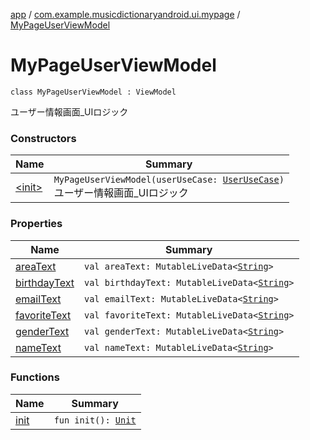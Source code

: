 [app](../../index.md) / [com.example.musicdictionaryandroid.ui.mypage](../index.md) / [MyPageUserViewModel](./index.md)

# MyPageUserViewModel

`class MyPageUserViewModel : ViewModel`

ユーザー情報画面_UIロジック

### Constructors

| Name | Summary |
|---|---|
| [&lt;init&gt;](-init-.md) | `MyPageUserViewModel(userUseCase: `[`UserUseCase`](../../com.example.musicdictionaryandroid.domain.usecase/-user-use-case/index.md)`)`<br>ユーザー情報画面_UIロジック |

### Properties

| Name | Summary |
|---|---|
| [areaText](area-text.md) | `val areaText: MutableLiveData<`[`String`](https://kotlinlang.org/api/latest/jvm/stdlib/kotlin/-string/index.html)`>` |
| [birthdayText](birthday-text.md) | `val birthdayText: MutableLiveData<`[`String`](https://kotlinlang.org/api/latest/jvm/stdlib/kotlin/-string/index.html)`>` |
| [emailText](email-text.md) | `val emailText: MutableLiveData<`[`String`](https://kotlinlang.org/api/latest/jvm/stdlib/kotlin/-string/index.html)`>` |
| [favoriteText](favorite-text.md) | `val favoriteText: MutableLiveData<`[`String`](https://kotlinlang.org/api/latest/jvm/stdlib/kotlin/-string/index.html)`>` |
| [genderText](gender-text.md) | `val genderText: MutableLiveData<`[`String`](https://kotlinlang.org/api/latest/jvm/stdlib/kotlin/-string/index.html)`>` |
| [nameText](name-text.md) | `val nameText: MutableLiveData<`[`String`](https://kotlinlang.org/api/latest/jvm/stdlib/kotlin/-string/index.html)`>` |

### Functions

| Name | Summary |
|---|---|
| [init](init.md) | `fun init(): `[`Unit`](https://kotlinlang.org/api/latest/jvm/stdlib/kotlin/-unit/index.html) |
